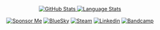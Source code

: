 
<div align="center">

[![GitHub Stats](https://github-readme-stats.vercel.app/api?username=froggleston&theme=transparent&show_icons=true&include_all_commits=true&count_private=true&hide_rank=false&custom_title=stats&line_height=24&hide_title=true&text_bold=true&card_width=400&ring_color=17a700&text_color=ceffc6&icon_color=17a700&border_color=17a700) ![Language Stats](https://github-readme-stats.vercel.app/api/top-langs/?username=froggleston&theme=transparent&layout=compact&langs_count=8&size_weight=0.5&count_weight=0.5&include_all_commits=true&count_private=true&hide_title=true&text_bold=true&card_width=400&text_color=ceffc6&border_color=17a700)](https://carpentries.org)

</div>

<div align="center">

[<img align="center" alt="Sponsor Me" src="https://img.shields.io/badge/Sponsor-00457C?style=for-the-badge&logo=github&logoColor=white"/>][sponsor]
[<img align="center" alt="BlueSky" src="https://img.shields.io/badge/BlueSky-144475.svg?&style=for-the-badge&logo=bluesky&logoColor=white" />][bluesky]
[<img align="center" alt="Steam" src="https://img.shields.io/badge/Steam-144475.svg?&style=for-the-badge&logo=steam&logoColor=white" />][steam]
[<img align="center" alt="Linkedin" src="https://img.shields.io/badge/Linkedin-0956A2.svg?&style=for-the-badge&logo=linkedin&logoColor=white" />][linkedin]
[<img align="center" alt="Bandcamp" src="https://img.shields.io/badge/Bandcamp-0956A2.svg?&style=for-the-badge&logo=bandcamp&logoColor=white" />][bandcamp]

</div>

[sponsor]: https://github.com/sponsors/froggleston
[bluesky]: https://bsky.app/profile/froggleston.carpentries.org
[steam]: https://steamcommunity.com/id/froggleston/
[discord]: https://discord.com/users/341231820173606935
[linkedin]: https://www.linkedin.com/in/froggleston/
[bandcamp]: https://antididact.bandcamp.com/

<!--
**froggleston/froggleston** is a ✨ _special_ ✨ repository because its `README.md` (this file) appears on your GitHub profile.

Here are some ideas to get you started:

- 🔭 I’m currently working on ...
- 🌱 I’m currently learning ...
- 👯 I’m looking to collaborate on ...
- 🤔 I’m looking for help with ...
- 💬 Ask me about ...
- 📫 How to reach me: ...
- 😄 Pronouns: ...
- ⚡ Fun fact: ...
-->

